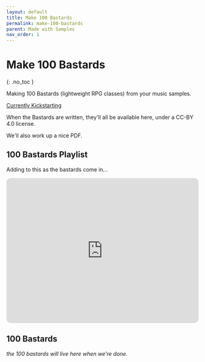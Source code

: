 ```yaml
---
layout: default
title: Make 100 Bastards
permalink: make-100-bastards
parent: Made with Samples
nav_order: 1
---
```


# Make 100 Bastards
{: .no_toc }

Making 100 Bastards (lightweight RPG classes) from your music samples.

[Currently Kickstarting](https://www.kickstarter.com/projects/72stations/make-100-bastards)

When the Bastards are written, they'll all be available here, under a CC-BY 4.0 license.

We'll also work up a nice PDF.

## 100 Bastards Playlist
Adding to this as the bastards come in...
<iframe style="border-radius:12px" src="https://open.spotify.com/embed/playlist/3HO3exOVb5j9sOsITekGaI?utm_source=generator" width="100%" height="380" frameBorder="0" allowfullscreen="" allow="autoplay; clipboard-write; encrypted-media; fullscreen; picture-in-picture" loading="lazy"></iframe>

## 100 Bastards

*the 100 bastards will live here when we're done.*











